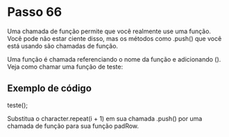 # Passo 66

Uma chamada de função permite que você realmente use uma função. Você pode não estar ciente disso, mas os métodos como .push() que você está usando são chamadas de função.

Uma função é chamada referenciando o nome da função e adicionando (). Veja como chamar uma função de teste:

## Exemplo de código

teste();

Substitua o character.repeat(i + 1) em sua chamada .push() por uma chamada de função para sua função padRow.